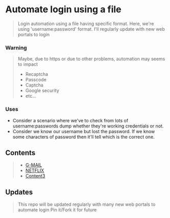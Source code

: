 # Automate login using a file

> Login automation using a file having specific format. Here, we're using 'username:password' format.
> I'll regularly update with new web portals to login

### Warning
> Maybe, due to https or due to other problems, automation may seems to impact 
> - Recaptcha
> - Passcode
> - Captcha
> - Google security
> - etc...

### Uses

- Consider a scenario where we've to check from lots of username:passwords dump whether they're working credentials or not.
- Consider we know our username but lost the password. If we know some characters of password then it'll tell which is the correct one.

## Contents

> - [G-MAIL](https://github.com/nitin30kumar/login-automation-codes/blob/main/GMAIL/gmail_login.py)
> - [NETFLIX](github.com/nitin30kumar/login-automation-codes/blob/main/NETFLIX/netflix_login.py)
> - [Content3]()

## Updates

> This repo will be updated regularly with many new web portals to automate login
> Pin it/Fork it for future 
